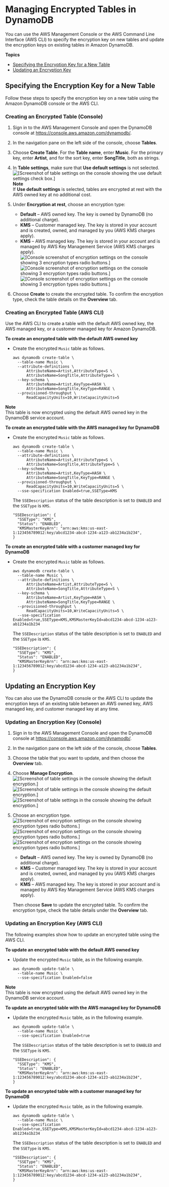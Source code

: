 # Managing Encrypted Tables in DynamoDB<a name="encryption.tutorial"></a>

You can use the AWS Management Console or the AWS Command Line Interface \(AWS CLI\) to specify the encryption key on new tables and update the encryption keys on existing tables in Amazon DynamoDB\.

**Topics**
+ [Specifying the Encryption Key for a New Table](#encryption.tutorial-creating)
+ [Updating an Encryption Key](#encryption.tutorial-update)

## Specifying the Encryption Key for a New Table<a name="encryption.tutorial-creating"></a>

Follow these steps to specify the encryption key on a new table using the Amazon DynamoDB console or the AWS CLI\.

### Creating an Encrypted Table \(Console\)<a name="encryption.tutorial-console"></a>

1. Sign in to the AWS Management Console and open the DynamoDB console at [https://console\.aws\.amazon\.com/dynamodb/](https://console.aws.amazon.com/dynamodb/)\.

1.  In the navigation pane on the left side of the console, choose **Tables**\.

1. Choose **Create Table**\. For the **Table name**, enter **Music**\. For the primary key, enter **Artist**, and for the sort key, enter **SongTitle**, both as strings\.

1. In **Table settings**, make sure that **Use default settings** is not selected\.  
![\[Screenshot of table settings on the console showing the use default settings check box.\]](./images/tablesettings.PNG)
**Note**  
If **Use default settings** is selected, tables are encrypted at rest with the AWS owned key at no additional cost\.

1. Under **Encryption at rest**, choose an encryption type:
   +  **Default** – AWS owned key\. The key is owned by DynamoDB \(no additional charge\)\.
   + **KMS** – Customer managed key\. The key is stored in your account and is created, owned, and managed by you \(AWS KMS charges apply\)\.
   +  **KMS** – AWS managed key\. The key is stored in your account and is managed by AWS Key Management Service \(AWS KMS charges apply\)\.  
![\[Console screenshot of encryption settings on the console showing 3 encryption types radio buttons.\]](./images/encryption_types.PNG)![\[Console screenshot of encryption settings on the console showing 3 encryption types radio buttons.\]](./)![\[Console screenshot of encryption settings on the console showing 3 encryption types radio buttons.\]](./)

1. Choose **Create** to create the encrypted table\. To confirm the encryption type, check the table details on the **Overview** tab\. 

### Creating an Encrypted Table \(AWS CLI\)<a name="encryption.tutorial-cli"></a>

Use the AWS CLI to create a table with the default AWS owned key, the AWS managed key, or a customer managed key for Amazon DynamoDB\.

**To create an encrypted table with the default AWS owned key**
+ Create the encrypted `Music` table as follows\.

  ```
  aws dynamodb create-table \
    --table-name Music \
    --attribute-definitions \
        AttributeName=Artist,AttributeType=S \
        AttributeName=SongTitle,AttributeType=S \
    --key-schema \
        AttributeName=Artist,KeyType=HASH \
        AttributeName=SongTitle,KeyType=RANGE \
    --provisioned-throughput \
        ReadCapacityUnits=10,WriteCapacityUnits=5
  ```
**Note**  
This table is now encrypted using the default AWS owned key in the DynamoDB service account\.

**To create an encrypted table with the AWS managed key for DynamoDB**
+ Create the encrypted `Music` table as follows\.

  ```
  aws dynamodb create-table \
    --table-name Music \
    --attribute-definitions \
        AttributeName=Artist,AttributeType=S \
        AttributeName=SongTitle,AttributeType=S \
    --key-schema \
        AttributeName=Artist,KeyType=HASH \
        AttributeName=SongTitle,KeyType=RANGE \
    --provisioned-throughput \
        ReadCapacityUnits=10,WriteCapacityUnits=5 \
    --sse-specification Enabled=true,SSEType=KMS
  ```

   The `SSEDescription` status of the table description is set to `ENABLED` and the `SSEType` is `KMS`\. 

  ```
  "SSEDescription": {
    "SSEType": "KMS",
    "Status": "ENABLED",
    "KMSMasterKeyArn": "arn:aws:kms:us-east-1:123456789012:key/abcd1234-abcd-1234-a123-ab1234a1b234",
  }
  ```

**To create an encrypted table with a customer managed key for DynamoDB**
+ Create the encrypted `Music` table as follows\.

  ```
  aws dynamodb create-table \
    --table-name Music \
    --attribute-definitions \
        AttributeName=Artist,AttributeType=S \
        AttributeName=SongTitle,AttributeType=S \
    --key-schema \
        AttributeName=Artist,KeyType=HASH \
        AttributeName=SongTitle,KeyType=RANGE \
    --provisioned-throughput \
        ReadCapacityUnits=10,WriteCapacityUnits=5 \
    --sse-specification Enabled=true,SSEType=KMS,KMSMasterKeyId=abcd1234-abcd-1234-a123-ab1234a1b234
  ```

   The `SSEDescription` status of the table description is set to `ENABLED` and the `SSEType` is `KMS`\.

  ```
  "SSEDescription": {
    "SSEType": "KMS",
    "Status": "ENABLED",
    "KMSMasterKeyArn": "arn:aws:kms:us-east-1:123456789012:key/abcd1234-abcd-1234-a123-ab1234a1b234",
  }
  ```

## Updating an Encryption Key<a name="encryption.tutorial-update"></a>

You can also use the DynamoDB console or the AWS CLI to update the encryption keys of an existing table between an AWS owned key, AWS managed key, and customer managed key at any time\.

### Updating an Encryption Key \(Console\)<a name="encryption.tutorial-update-console"></a>

1. Sign in to the AWS Management Console and open the DynamoDB console at [https://console\.aws\.amazon\.com/dynamodb/](https://console.aws.amazon.com/dynamodb/)\.

1.  In the navigation pane on the left side of the console, choose **Tables**\.

1. Choose the table that you want to update, and then choose the **Overview** tab\.

1. Choose **Manage Encryption**\.  
![\[Screenshot of table settings in the console showing the default encryption.\]](./images/encryption-manage.png)![\[Screenshot of table settings in the console showing the default encryption.\]](./)![\[Screenshot of table settings in the console showing the default encryption.\]](./)

1. Choose an encryption type\.  
![\[Screenshot of encryption settings on the console showing encryption types radio buttons.\]](./images/encryption-change.PNG)![\[Screenshot of encryption settings on the console showing encryption types radio buttons.\]](./)![\[Screenshot of encryption settings on the console showing encryption types radio buttons.\]](./)
   +  **Default** – AWS owned key\. The key is owned by DynamoDB \(no additional charge\)\.
   + **KMS** – Customer managed key\. The key is stored in your account and is created, owned, and managed by you \(AWS KMS charges apply\)\.
   +  **KMS** – AWS managed key\. The key is stored in your account and is managed by AWS Key Management Service \(AWS KMS charges apply\)\. 

   Then choose **Save** to update the encrypted table\. To confirm the encryption type, check the table details under the **Overview** tab\.

### Updating an Encryption Key \(AWS CLI\)<a name="encryption.tutorial-update-cli"></a>

The following examples show how to update an encrypted table using the AWS CLI\.

**To update an encrypted table with the default AWS owned key**
+ Update the encrypted `Music` table, as in the following example\.

  ```
  aws dynamodb update-table \
    --table-name Music \
    --sse-specification Enabled=false
  ```
**Note**  
This table is now encrypted using the default AWS owned key in the DynamoDB service account\.

**To update an encrypted table with the AWS managed key for DynamoDB**
+ Update the encrypted `Music` table, as in the following example\.

  ```
  aws dynamodb update-table \
    --table-name Music \
    --sse-specification Enabled=true
  ```

   The `SSEDescription` status of the table description is set to `ENABLED` and the `SSEType` is `KMS`\.

  ```
  "SSEDescription": {
    "SSEType": "KMS",
    "Status": "ENABLED",
    "KMSMasterKeyArn": "arn:aws:kms:us-east-1:123456789012:key/abcd1234-abcd-1234-a123-ab1234a1b234",
  }
  ```

**To update an encrypted table with a customer managed key for DynamoDB**
+ Update the encrypted `Music` table, as in the following example\.

  ```
  aws dynamodb update-table \
    --table-name Music \
    --sse-specification Enabled=true,SSEType=KMS,KMSMasterKeyId=abcd1234-abcd-1234-a123-ab1234a1b234
  ```

   The `SSEDescription` status of the table description is set to `ENABLED` and the `SSEType` is `KMS`\. 

  ```
  "SSEDescription": {
    "SSEType": "KMS",
    "Status": "ENABLED",
    "KMSMasterKeyArn": "arn:aws:kms:us-east-1:123456789012:key/abcd1234-abcd-1234-a123-ab1234a1b234",
  }
  ```